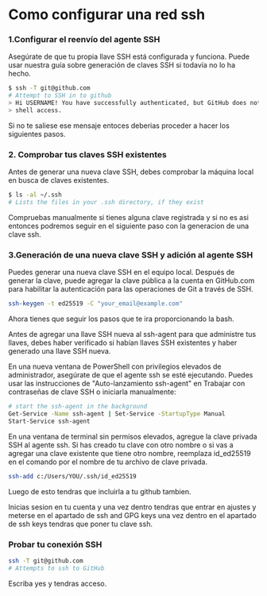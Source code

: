 # Como configurar una red ssh

### 1.Configurar el reenvío del agente SSH

Asegúrate de que tu propia llave SSH está configurada y funciona. Puede usar nuestra guía sobre generación de claves SSH si todavía no lo ha hecho.
```bash
$ ssh -T git@github.com
# Attempt to SSH in to github
> Hi USERNAME! You have successfully authenticated, but GitHub does not provide
> shell access.
```
Si no te saliese ese mensaje entoces deberias proceder a hacer los siguientes pasos.

### 2. Comprobar tus claves SSH existentes

Antes de generar una nueva clave SSH, debes comprobar la máquina local en busca de claves existentes.

```bash
$ ls -al ~/.ssh
# Lists the files in your .ssh directory, if they exist
```

Compruebas manualmente si tienes alguna clave registrada y si no es asi entonces podremos seguir en el siguiente paso con la generacion de una clave ssh.

### 3.Generación de una nueva clave SSH y adición al agente SSH

Puedes generar una nueva clave SSH en el equipo local. Después de generar la clave, puede agregar la clave pública a la cuenta en GitHub.com para habilitar la autenticación para las operaciones de Git a través de SSH.

```bash
ssh-keygen -t ed25519 -C "your_email@example.com"
```
Ahora tienes que seguir los pasos que te ira proporcionando la bash.

Antes de agregar una llave SSH nueva al ssh-agent para que administre tus llaves, debes haber verificado si habían llaves SSH existentes y haber generado una llave SSH nueva.

En una nueva ventana de PowerShell con privilegios elevados de administrador, asegúrate de que el agente ssh se esté ejecutando. Puedes usar las instrucciones de "Auto-lanzamiento ssh-agent" en Trabajar con contraseñas de clave SSH o iniciarla manualmente:

```bash
# start the ssh-agent in the background
Get-Service -Name ssh-agent | Set-Service -StartupType Manual
Start-Service ssh-agent
```

En una ventana de terminal sin permisos elevados, agregue la clave privada SSH al agente ssh. Si has creado tu clave con otro nombre o si vas a agregar una clave existente que tiene otro nombre, reemplaza id_ed25519 en el comando por el nombre de tu archivo de clave privada.

```bash
ssh-add c:/Users/YOU/.ssh/id_ed25519
```

Luego de esto tendras que incluirla a tu github tambien.

Inicias sesion en tu cuenta y una vez dentro tendras que entrar en ajustes y meterse en el apartado de ssh and GPG keys una vez dentro en el apartado de ssh keys tendras que poner tu clave ssh.

### Probar tu conexión SSH

```bash
ssh -T git@github.com
# Attempts to ssh to GitHub
```

Escriba yes y tendras acceso.